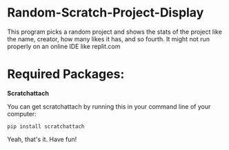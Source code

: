 # Random-Scratch-Project-Display
This program picks a random project and shows the stats of the project like the name, creator, how many likes it has, and so fourth. It might not run properly on an online IDE like replit.com

# Required Packages:
**Scratchattach**

You can get scratchattach by running this in your command line of your computer:
```
pip install scratchattach
````

Yeah, that's it. Have fun!

